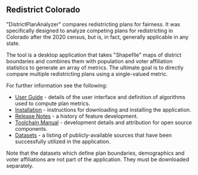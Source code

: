 ## Redistrict Colorado
"DistrictPlanAnalyzer" compares redistricting plans for fairness. It was specifically designed to analyze competing plans for redistricting in Colorado after the 2020 census, but is, in fact, generally applicable in any state.

The tool is a desktop application that takes "Shapefile" maps of district boundaries and combines them with population and voter affiliation statistics to generate an array of metrics. The ultimate goal is to directly compare multiple redistricting plans using a single-valued metric.

For further information see the following:
* [User Guide](http://github.com/chuckcoughlin/redistrict-colorado/tree/master/docs/user-guide.md) - details of the user interface and definition of algorithms used to compute plan metrics.  
* [Installation](http://github.com/chuckcoughlin/redistrict-colorado/tree/master/docs/installation.md) -
instructions for downloading and installing the application.
* [Release Notes](http://github.com/chuckcoughlin/redistrict-colorado/tree/master/docs/release-notes.md) - a history of feature development.
* [Toolchain Manual](http://github.com/chuckcoughlin/redistrict-colorado/tree/master/docs/toolchain.md) -
 development details and attribution for open source components.
* [Datasets](https://github.com/chuckcoughlin/redistrict-colorado/tree/master/docs/datasets.md) - a listing of publicly-available sources that have been successfully utilized in the application.


 Note that the datasets which define plan boundaries, demographics and voter affiliations are not part of the application. They must be downloaded separately.
